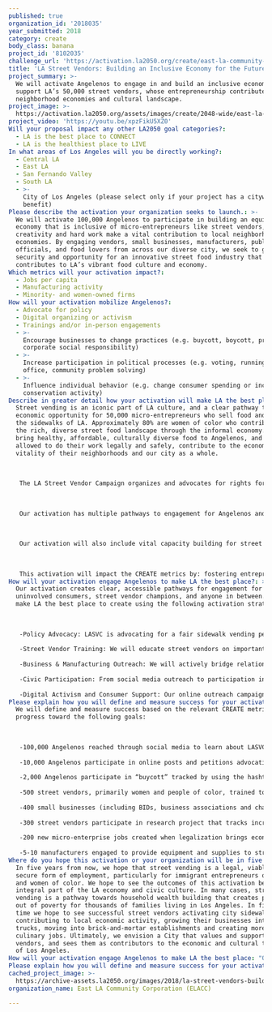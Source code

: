 ```yaml
---
published: true
organization_id: '2018035'
year_submitted: 2018
category: create
body_class: banana
project_id: '8102035'
challenge_url: 'https://activation.la2050.org/create/east-la-community-corporation-elacc/'
title: 'LA Street Vendors: Building an Inclusive Economy for the Future City'
project_summary: >-
  We will activate Angelenos to engage in and build an inclusive economy that
  support LA’s 50,000 street vendors, whose entrepreneurship contributes to our
  neighborhood economies and cultural landscape.
project_image: >-
  https://activation.la2050.org/assets/images/create/2048-wide/east-la-community-corporation-elacc.jpg
project_video: 'https://youtu.be/xpzFikU5XZ0'
Will your proposal impact any other LA2050 goal categories?:
  - LA is the best place to CONNECT
  - LA is the healthiest place to LIVE
In what areas of Los Angeles will you be directly working?:
  - Central LA
  - East LA
  - San Fernando Valley
  - South LA
  - >-
    City of Los Angeles (please select only if your project has a citywide
    benefit)
Please describe the activation your organization seeks to launch.: >-
  We will activate 100,000 Angelenos to participate in building an equitable
  economy that is inclusive of micro-entrepreneurs like street vendors, whose
  creativity and hard work make a vital contribution to local neighborhood-based
  economies. By engaging vendors, small businesses, manufacturers, public
  officials, and food lovers from across our diverse city, we seek to grow
  security and opportunity for an innovative street food industry that
  contributes to LA’s vibrant food culture and economy.
Which metrics will your activation impact?​:
  - Jobs per capita
  - Manufacturing activity
  - Minority- and women-owned firms
How will your activation mobilize Angelenos?:
  - Advocate for policy
  - Digital organizing or activism
  - Trainings and/or in-person engagements
  - >-
    Encourage businesses to change practices (e.g. buycott, boycott, promote
    corporate social responsibility)
  - >-
    Increase participation in political processes (e.g. voting, running for
    office, community problem solving)
  - >-
    Influence individual behavior (e.g. change consumer spending or increase
    conservation activity)
Describe in greater detail how your activation will make LA the best place?: >-
  Street vending is an iconic part of LA culture, and a clear pathway to
  economic opportunity for 50,000 micro-entrepreneurs who sell food and goods on
  the sidewalks of LA. Approximately 80% are women of color who contribute to
  the rich, diverse street food landscape through the informal economy. They
  bring healthy, affordable, culturally diverse food to Angelenos, and when
  allowed to do their work legally and safely, contribute to the economic
  vitality of their neighborhoods and our city as a whole.
   
   
   
   The LA Street Vendor Campaign organizes and advocates for rights for street vendors as an important part of an inclusive and equitable LA economy. Through this activation we seek to mobilize a broad base of Angelenos to learn about and get involved in this important economic justice issue. We will also engage street vendors, businesses and manufacturers to work together to safeguard street vending as a viable and valuable asset to neighborhood-based economies in LA. 
   
   
   
   Our activation has multiple pathways to engagement for Angelenos and includes: 1) Information: a dynamic public outreach campaign on social media that will activate over 100,000 Angelenos by tapping into the extensive membership base of our 65 coalition member organizations; 2) Participation: concrete opportunities for a diverse cross-sector of Angelenos to make their voices heard in the new policy formation by participating in public hearings and engaging their representatives; 3) Action: a #isupportLAstreetvendors “buycott” will be part of a digital activism strategy to activate Angelenos around the campaign. 
   
   
   
   Our activation will also include vital capacity building for street vendors to succeed and thrive, with training on how to navigate permitting, business development, and relationship building with manufacturers for supplies and equipment. And, through outreach and organizing we will work to get small business owners, manufacturers, policy makers, and street vendors working together to make the LA economy equitable and inclusive for micro-entrepreneurs, recognizing the economic benefits they bring to their communities. 
   
   
   
   This activation will impact the CREATE metrics by: fostering entrepreneurship and increasing secure employment in the culinary arts, among the most vibrant creative industries in our city; making the local economy more inclusive and diverse, increasing both jobs for and businesses owned by women and people of color; impacting the GINI coefficient by allowing low-income entrepreneurs to generate more wealth; and engaging the manufacturing industry to supply critical equipment and supplies to street vendors at prices scaled to their small enterprise. Los Angeles is and has always been a hub for creativity and innovation. We hope to build the movement for economic opportunity for thousands of Angelenos by activating local engagement and civic participation to build an equitable, inclusive economic future for our communities.
How will your activation engage Angelenos to make LA the best place?: >-
  Our activation creates clear, accessible pathways for engagement for
  uninvolved consumers, street vendor champions, and anyone in between. We will
  make LA the best place to create using the following activation strategies:
   
   
   
   -Policy Advocacy: LASVC is advocating for a fair sidewalk vending permit program by 2019. This activation will amplify the collective efforts of our broad coalition to ensure an equitable vendor-driven policy is adopted by the City.
   
   -Street Vendor Training: We will educate street vendors on important rules and regulations, business best practices, and beneficial supply-chain relationships.
   
   -Business & Manufacturing Outreach: We will actively bridge relationships with brick-and-mortar businesses, business associations and improvement districts, chambers of commerce, and manufacturers of equipment and supplies, whose collaboration and support is vital to economic inclusion for vendors.
   
   -Civic Participation: From social media outreach to participation in public hearings, there are multiple avenues for Angelenos to join the campaign to support street vendors to win an equitable street vending policy.
   
   -Digital Activism and Consumer Support: Our online outreach campaign will build our support base, garnering visibility through social media and influencers such as food bloggers and radio hosts. We will also mobilize consumers through a social media hashtag “buycott” to leverage buying power in support of street vendors as a way to contribute to the local economy.
Please explain how you will define and measure success for your activation.​: >-
  We will define and measure success based on the relevant CREATE metrics and
  progress toward the following goals:
   
   
   
   -100,000 Angelenos reached through social media to learn about LASVC and issues facing vendors. Initial outreach targets the membership of 65 coalition member organizations.
   
   -10,000 Angelenos participate in online posts and petitions advocating for an equitable street vending policy.
   
   -2,000 Angelenos participate in “buycott” tracked by using the hashtag “#isupportLAstreetvendors” in social media posts.
   
   -500 street vendors, primarily women and people of color, trained to secure their businesses, including how to navigate the policy/permitting process (when passed by City), build connections with public, private and manufacturing sector, and business management.
   
   -400 small businesses (including BIDs, business associations and chambers of commerce) engaged to support a sensible street vending policy that includes their concerns and ensures equity and inclusion for vendors.
   
   -300 street vendors participate in research project that tracks increase in income generation and decrease in losses as a result of new policy implementation and activation challenge.
   
   -200 new micro-enterprise jobs created when legalization brings economic security and safety that will bolster vendors ability to expand their businesses and create jobs in a favorable policy environment.
   
   -5-10 manufacturers engaged to provide equipment and supplies to street vendors at discounted rates.
Where do you hope this activation or your organization will be in five years?: >-
  In five years from now, we hope that street vending is a legal, viable, and
  secure form of employment, particularly for immigrant entrepreneurs of color
  and women of color. We hope to see the outcomes of this activation become an
  integral part of the LA economy and civic culture. In many cases, street
  vending is a pathway towards household wealth building that creates pathways
  out of poverty for thousands of families living in Los Angeles. In five years
  time we hope to see successful street vendors activating city sidewalks,
  contributing to local economic activity, growing their businesses into food
  trucks, moving into brick-and-mortar establishments and creating more creative
  culinary jobs. Ultimately, we envision a City that values and supports street
  vendors, and sees them as contributors to the economic and cultural tapestry
  of Los Angeles.
How will your activation engage Angelenos to make LA the best place: "Our activation creates clear, accessible pathways for engagement for uninvolved consumers, street vendor champions, and anyone in between. We will make LA the best place to create using the following activation strategies:\r\n\r\n-Policy Advocacy: LASVC is advocating for a fair sidewalk vending permit program by 2019. This activation will amplify the collective efforts of our broad coalition to ensure an equitable vendor-driven policy is adopted by the City.\r\n-Street Vendor Training: We will educate street vendors on important rules and regulations, business best practices, and beneficial supply-chain relationships.\r\n-Business & Manufacturing Outreach: We will actively bridge relationships with brick-and-mortar businesses, business associations and improvement districts, chambers of commerce, and manufacturers of equipment and supplies, whose collaboration and support is vital to economic inclusion for vendors.\r\n-Civic Participation: From social media outreach to participation in public hearings, there are multiple avenues for Angelenos to join the campaign to support street vendors to win an equitable street vending policy.\r\n-Digital Activism and Consumer Support: Our online outreach campaign will build our support base, garnering visibility through social media and influencers such as food bloggers and radio hosts. We will also mobilize consumers through a social media hashtag “buycott” to leverage buying power in support of street vendors as a way to contribute to the local economy."
Please explain how you will define and measure success for your activation.: "We will define and measure success based on the relevant CREATE metrics and progress toward the following goals:\r\n\r\n-100,000 Angelenos reached through social media to learn about LASVC and issues facing vendors. Initial outreach targets the membership of 65 coalition member organizations.\r\n-10,000 Angelenos participate in online posts and petitions advocating for an equitable street vending policy.\r\n-2,000 Angelenos participate in “buycott” tracked by using the hashtag “#isupportLAstreetvendors” in social media posts.\r\n-500 street vendors, primarily women and people of color, trained to secure their businesses, including how to navigate the policy/permitting process (when passed by City), build connections with public, private and manufacturing sector, and business management.\r\n-400 small businesses (including BIDs, business associations and chambers of commerce) engaged to support a sensible street vending policy that includes their concerns and ensures equity and inclusion for vendors.\r\n-300 street vendors participate in research project that tracks increase in income generation and decrease in losses as a result of new policy implementation and activation challenge.\r\n-200 new micro-enterprise jobs created when legalization brings economic security and safety that will bolster vendors ability to expand their businesses and create jobs in a favorable policy environment.\r\n-5-10 manufacturers engaged to provide equipment and supplies to street vendors at discounted rates."
cached_project_image: >-
  https://archive-assets.la2050.org/images/2018/la-street-vendors-building-an-inclusive-economy-for-the-future-city/activation.la2050.org/assets/images/create/2048-wide/east-la-community-corporation-elacc.jpg
organization_name: East LA Community Corporation (ELACC)

---
```

